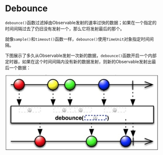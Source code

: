# Debounce

`debounce()`函数过滤掉由Observable发射的速率过快的数据；如果在一个指定的时间间隔过去了仍旧没有发射一个，那么它将发射最后的那个。

就像`sample()`和`timeout()`函数一样，`debounce()`使用`TimeUnit`对象指定时间间隔。

下图展示了多久从Observable发射一次新的数据，`debounce()`函数开启一个内部定时器，如果在这个时间间隔内没有新的数据发射，则新的Observable发射出最后一个数据：

![](images/chapter4_15.png)

